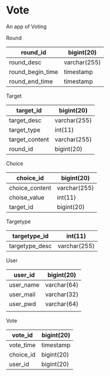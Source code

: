 # Vote
An app of Voting

Round

| round_id         | bigint(20)   |
| ---------------- | ------------ |
| round_desc       | varchar(255) |
| round_begin_time | timestamp    |
| round_end_time   | timestamp    |

Target

| target_id      | bigint(20)   |
| -------------- | ------------ |
| target_desc    | varchar(255) |
| target_type    | int(11)      |
| target_content | varchar(255) |
| round_id       | bigint(20)   |

Choice

| choice_id      | bigint(20)   |
| -------------- | ------------ |
| choice_content | varchar(255) |
| choise_value   | int(11)      |
| target_id      | bigint(20)   |

Targetype

| targetype_id   | int(11)      |
| -------------- | ------------ |
| targetype_desc | varchar(255) |

User

| user_id   | bigint(20)  |
| --------- | ----------- |
| user_name | varchar(64) |
| user_mail | varchar(32) |
| user_pwd  | varchar(64) |
|           |             |


Vote

| vote_id   | bigint(20) |
| --------- | ---------- |
| vote_time | timestamp  |
| choice_id | bigint(20) |
| user_id   | bigint(20) |
